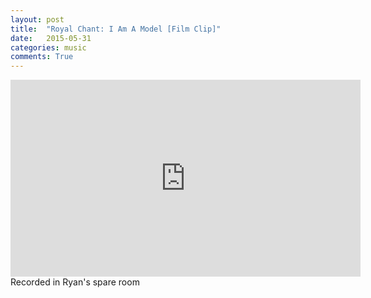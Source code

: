 ```yaml
---
layout: post
title:  "Royal Chant: I Am A Model [Film Clip]"
date:   2015-05-31
categories: music
comments: True
---
```

<iframe width="560" height="315" src="https://www.youtube.com/embed/eH64-BUA4_E" frameborder="0" allow="accelerometer; autoplay; encrypted-media; gyroscope; picture-in-picture" allowfullscreen></iframe>
Recorded in Ryan's spare room
